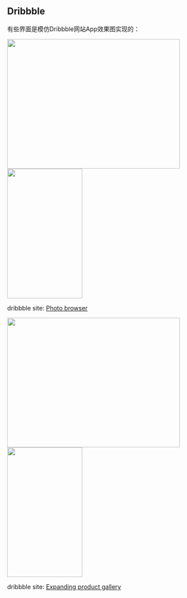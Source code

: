 ## Dribbble

有些界面是模仿Dribbble网站App效果图实现的：

<img src="https://raw.githubusercontent.com/yydcdut/PhotoNoter/master/screenshot/dribbble_1.gif" width="400" height="300" style="max-width:100%;">     <img src="https://raw.githubusercontent.com/yydcdut/PhotoNoter/master/screenshot/dribbble_1_like.gif" width="174" height="300" style="max-width:100%;">

dribbble site: <a href="https://dribbble.com/shots/2111846-Photo-browser">Photo browser</a>

<img src="https://raw.githubusercontent.com/yydcdut/PhotoNoter/master/screenshot/dribbble_2.gif" width="400" height="300" style="max-width:100%;">     <img src="https://raw.githubusercontent.com/yydcdut/PhotoNoter/master/screenshot/dribbble_2_like.gif" width="174" height="300" style="max-width:100%;">

dribbble site: <a href="https://dribbble.com/shots/1895284-Expanding-product-gallery">Expanding product gallery</a>
